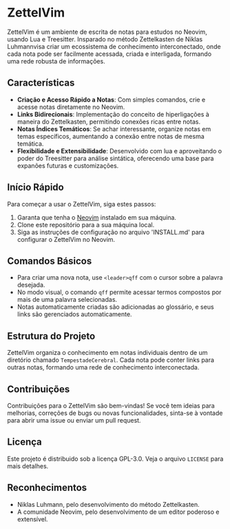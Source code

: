 # ZettelVim

ZettelVim é um ambiente de escrita de notas para estudos no Neovim, usando Lua e Treesitter. Insparado no método Zettelkasten de Niklas Luhmannvisa criar um ecossistema de conhecimento interconectado, onde cada nota pode ser facilmente acessada, criada e interligada, formando uma rede robusta de informações.

## Características

- **Criação e Acesso Rápido a Notas**: Com simples comandos, crie e acesse notas diretamente no Neovim.
- **Links Bidirecionais**: Implementação do conceito de hiperligações à maneira do Zettelkasten, permitindo conexões ricas entre notas.
- **Notas Índices Temáticos**: Se achar interessante, organize notas em temas específicos, aumentando a conexão entre notas de mesma temática.
- **Flexibilidade e Extensibilidade**: Desenvolvido com lua e aproveitando o poder do Treesitter para análise sintática, oferecendo uma base para expanões futuras e customizações.

## Início Rápido

Para começar a usar o ZettelVim, siga estes passos:

1. Garanta que tenha o [Neovim](https://neovim.io/) instalado em sua máquina.
2. Clone este repositório para a sua máquina local.
3. Siga as instruções de configuração no arquivo 'INSTALL.md' para configurar o ZettelVim no Neovim.

## Comandos Básicos

- Para criar uma nova nota, use `<leader>qff` com o cursor sobre a palavra desejada.
- No modo visual, o comando `qff` permite acessar termos compostos por mais de uma palavra selecionadas.
- Notas automaticamente criadas são adicionadas ao glossário, e seus links são gerenciados automaticamente.

## Estrutura do Projeto

ZettelVim organiza o conhecimento em notas individuais dentro de um diretório chamado `TempestadeCerebral`. Cada nota pode conter links para outras notas, formando uma rede de conhecimento interconectada.

## Contribuições

Contribuições para o ZettelVim são bem-vindas! Se você tem ideias para melhorias, correções de bugs ou novas funcionalidades, sinta-se à vontade para abrir uma issue ou enviar um pull request.

## Licença

Este projeto é distribuido sob a licença GPL-3.0. Veja o arquivo `LICENSE` para mais detalhes.

## Reconhecimentos

- Niklas Luhmann, pelo desenvolvimento do método Zettelkasten.
- A comunidade Neovim, pelo desenvolvimento de um editor poderoso e extensível.
